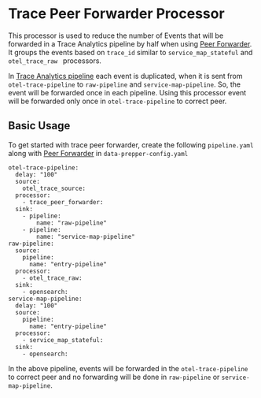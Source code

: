# Trace Peer Forwarder Processor

This processor is used to reduce the number of Events that will be forwarded in a Trace Analytics pipeline by half when using [Peer Forwarder](https://github.com/opensearch-project/data-prepper/blob/main/docs/peer_forwarder.md). 
It groups the events based on `trace_id` similar to `service_map_stateful` and `otel_trace_raw ` processors. 

In [Trace Analytics pipeline](https://github.com/opensearch-project/data-prepper/blob/main/docs/trace_analytics.md#trace-analytics-pipeline) each event is duplicated, when it is sent from `otel-trace-pipeline` to `raw-pipeline` and `service-map-pipeline`.
So, the event will be forwarded once in each pipeline. Using this processor event will be forwarded only once in `otel-trace-pipeline` to correct peer. 

## Basic Usage
To get started with trace peer forwarder, create the following `pipeline.yaml` along with [Peer Forwarder](https://github.com/opensearch-project/data-prepper/blob/main/docs/peer_forwarder.md) in `data-prepper-config.yaml`

```
otel-trace-pipeline:
  delay: "100"
  source:
    otel_trace_source:
  processor:
    - trace_peer_forwarder:
  sink:
    - pipeline:
        name: "raw-pipeline"
    - pipeline:
        name: "service-map-pipeline"
raw-pipeline:
  source:
    pipeline:
      name: "entry-pipeline"
  processor:
    - otel_trace_raw:
  sink:
    - opensearch:
service-map-pipeline:
  delay: "100"
  source:
    pipeline:
      name: "entry-pipeline"
  processor:
    - service_map_stateful:
  sink:
    - opensearch:
```

In the above pipeline, events will be forwarded in the `otel-trace-pipeline` to correct peer and no forwarding will be done in `raw-pipeline` or `service-map-pipeline`.